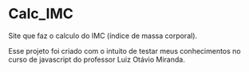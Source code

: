 # Calc_IMC
 Site que faz o calculo do IMC (índice de massa corporal).
 
Esse projeto foi criado com o intuito de testar meus conhecimentos no curso de javascript do professor Luiz Otávio Miranda.

